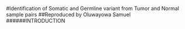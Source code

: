 #Identification of Somatic and Germline variant from Tumor and Normal sample pairs
##Reproduced by Oluwayowa Samuel
######INTRODUCTION
